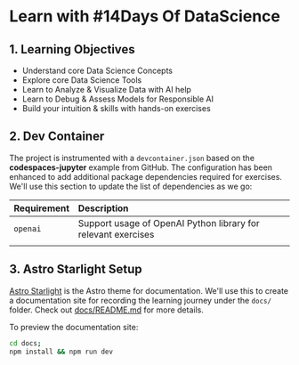 # Learn with #14Days Of DataScience

## 1. Learning Objectives

- Understand core Data Science Concepts
- Explore core Data Science Tools
- Learn to Analyze & Visualize Data with AI help
- Learn to Debug & Assess Models for Responsible AI
- Build your intuition & skills with hands-on exercises

## 2. Dev Container

The project is instrumented with a `devcontainer.json` based on the **codespaces-jupyter** example from GitHub. The configuration has been enhanced to add additional package dependencies required for exercises. We'll use this section to update the list of dependencies as we go:

| Requirement | Description |
|:---|:---|
| `openai` | Support usage of OpenAI Python library for relevant exercises |
| | |


## 3. Astro Starlight Setup

[Astro Starlight](https://starlight.astro.build/getting-started/) is the Astro theme for documentation. We'll use this to create a documentation site for recording the learning journey under the `docs/` folder. Check out [docs/README.md](./docs/README.md) for more details.

To preview the documentation site:
```bash
cd docs;
npm install && npm run dev
```